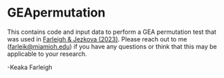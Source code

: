 # GEApermutation
This contains code and input data to perform a GEA permutation test that was used in [Farleigh & Jezkova (2023)](https://link.springer.com/article/10.1007/s10980-023-01774-z). Please reach out to me (farleik@miamioh.edu) if you have any questions or think that this may be applicable to your research.

-Keaka Farleigh
